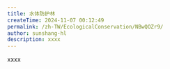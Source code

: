 ```yaml
---
title: 水体防护林
createTime: 2024-11-07 00:12:49
permalink: /zh-TW/EcologicalConservation/NBwQOZr9/
author: sunshang-hl
description: xxxx
---
```


xxxx